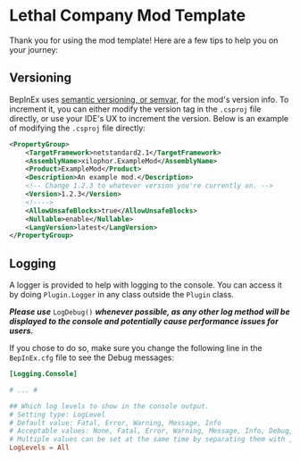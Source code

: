 # Lethal Company Mod Template

Thank you for using the mod template! Here are a few tips to help you on your journey:

## Versioning

BepInEx uses [semantic versioning, or semvar](https://semver.org/), for the mod's version info. To increment it, you can either modify the version tag in the `.csproj` file directly, or use your IDE's UX to increment the version. Below is an example of modifying the `.csproj` file directly:

```xml
<PropertyGroup>
    <TargetFramework>netstandard2.1</TargetFramework>
    <AssemblyName>xilophor.ExampleMod</AssemblyName>
    <Product>ExampleMod</Product>
    <Description>An example mod.</Description>
    <!-- Change 1.2.3 to whatever version you're currently on. -->
    <Version>1.2.3</Version>
    <!---->
    <AllowUnsafeBlocks>true</AllowUnsafeBlocks>
    <Nullable>enable</Nullable>
    <LangVersion>latest</LangVersion>
</PropertyGroup>
```

## Logging

A logger is provided to help with logging to the console. You can access it by doing `Plugin.Logger` in any class outside the `Plugin` class.

***Please use*** `LogDebug()` ***whenever possible, as any other log method will be displayed to the console and potentially cause performance issues for users.***

If you chose to do so, make sure you change the following line in the `BepInEx.cfg` file to see the Debug messages:

```toml
[Logging.Console]

# ... #

## Which log levels to show in the console output.
# Setting type: LogLevel
# Default value: Fatal, Error, Warning, Message, Info
# Acceptable values: None, Fatal, Error, Warning, Message, Info, Debug, All
# Multiple values can be set at the same time by separating them with , (e.g. Debug, Warning)
LogLevels = All
```

